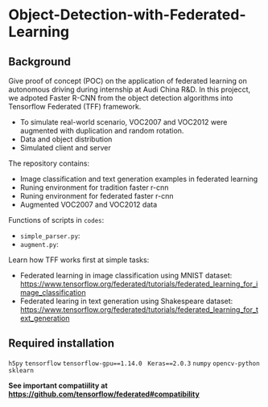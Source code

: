 # Object-Detection-with-Federated-Learning

## Background
Give proof of concept (POC) on the application of federated learning on autonomous driving during internship at Audi China R&D.
In this projecct, we adpoted Faster R-CNN from the object detection algorithms into Tensorflow Federated (TFF) framework.
- To simulate real-world scenario, VOC2007 and VOC2012 were augmented with duplication and random rotation.
- Data and object distribution 
- Simulated client and server

The repository contains:
- Image classification and text generation examples in federated learning
- Runing environment for tradition faster r-cnn
- Runing environment for federated faster r-cnn
- Augmented VOC2007 and VOC2012 data 

Functions of scripts in `codes`:
- `simple_parser.py`:
- `augment.py`:

Learn how TFF works first at simple tasks:

- Federated learning in image classification using MNIST dataset: https://www.tensorflow.org/federated/tutorials/federated_learning_for_image_classification
- Federated learing in text generation using Shakespeare dataset: https://www.tensorflow.org/federated/tutorials/federated_learning_for_text_generation

## Required installation
`h5py`
`tensorflow`
`tensorflow-gpu==1.14.0 `
`Keras==2.0.3`
`numpy`
`opencv-python`
`sklearn`

**See important compatiility at https://github.com/tensorflow/federated#compatibility**
